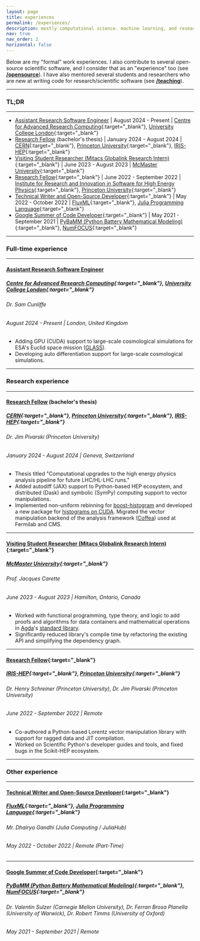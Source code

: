 ```yaml
---
layout: page
title: experiences
permalink: /experiences/
description: mostly computational science. machine learning, and research software engineering...
nav: true
nav_order: 2
horizontal: false
---
```


Below are my "formal" work experiences. I also contribute to several open-source scientific software, and I consider that as an "experience" too (see **[/opensource](/opensource)**). I have also mentored several students and researchers who are new at writing code for research/scientific software (see **[/teaching](/teaching)**).

---

### TL;DR

---

- [Assistant Research Software Engineer](https://profiles.ucl.ac.uk/99635-saransh-chopra) \| August 2024 - Present \| [Centre for Advanced Research Computing](https://www.ucl.ac.uk/advanced-research-computing){:target="_blank"}, [University College London](https://www.ucl.ac.uk){:target="_blank"}
- [Research Fellow](https://iris-hep.org/about/team) (bachelor's thesis) \| January 2024 - August 2024 \| [CERN](https://home.cern){:target="_blank"}, [Princeton University](https://www.princeton.edu){:target="_blank"}, [IRIS-HEP](https://researchcomputing.princeton.edu/research/iris-hep-software-institute){:target="_blank"}
- [Visiting Student Researcher (Mitacs Globalink Research Intern)](https://www.mitacs.ca/en/programs/globalink/globalink-research-internship){:target="_blank"} \| June 2023 - August 2023 \| [McMaster University](https://www.mcmaster.ca){:target="_blank"}
- [Research Fellow](https://iris-hep.org/fellows/Saransh-cpp.html){:target="_blank"} \| June 2022 - September 2022 \| [Institute for Research and Innovation in Software for High Energy Physics](https://researchcomputing.princeton.edu/research/iris-hep-software-institute){:target="_blank"}, [Princeton University](https://www.princeton.edu){:target="_blank"}
- [Technical Writer and Open-Source Developer](https://julialang.org/jsoc/){:target="_blank"} \| May 2022 - October 2022 \| [FluxML](https://fluxml.ai){:target="_blank"}, [Julia Programming Language](https://julialang.org){:target="_blank"}
- [Google Summer of Code Developer](https://summerofcode.withgoogle.com){:target="_blank"} \| May 2021 - September 2021 \| [PyBaMM (Python Battery Mathematical Modeling)](https://pybamm.org){:target="_blank"}, [NumFOCUS](https://numfocus.org){:target="_blank"}

---
### Full-time experience
---

#### [Assistant Research Software Engineer](https://profiles.ucl.ac.uk/99635-saransh-chopra)
##### [Centre for Advanced Research Computing](https://www.ucl.ac.uk/advanced-research-computing){:target="_blank"}, [University College London](https://www.ucl.ac.uk){:target="_blank"}
###### Dr. Sam Cunliffe
###### August 2024 - Present | London, United Kingdom
- Adding GPU (CUDA) support to large-scale cosmological simulations for ESA's Euclid space mission ([GLASS](https://glass.readthedocs.io/stable/)).
- Developing auto differentiation support for large-scale cosmological simulations.

---
### Research experience
---

#### [Research Fellow](https://iris-hep.org/about/team) (bachelor's thesis)
##### [CERN](https://home.cern){:target="_blank"}, [Princeton University](https://www.princeton.edu){:target="_blank"}, [IRIS-HEP](https://researchcomputing.princeton.edu/research/iris-hep-software-institute){:target="_blank"}
###### Dr. Jim Pivarski (Princeton University)
###### January 2024 - August 2024 | Geneva, Switzerland

- Thesis titled "Computational upgrades to the high energy physics analysis pipeline for future LHC/HL-LHC runs."
- Added autodiff (JAX) support to Python-based HEP ecosystem, and distributed (Dask) and symbolic (SymPy) computing support to vector manipulations.
- Implemented non-uniform rebinning for [boost-histogram](https://boost-histogram.readthedocs.io/en/latest/) and developed a new package for [histograms on CUDA](https://cuda-histogram.readthedocs.io/en/latest/).
Migrated the vector manipulation backend of the analysis framework ([Coffea](https://github.com/CoffeaTeam/coffea)) used at Fermilab and CMS.

---

#### [Visiting Student Researcher (Mitacs Globalink Research Intern)](https://www.mitacs.ca/en/programs/globalink/globalink-research-internship){:target="_blank"}
##### [McMaster University](https://www.mcmaster.ca){:target="_blank"}
###### Prof. Jacques Carette
###### June 2023 - August 2023 | Hamilton, Ontario, Canada

- Worked with functional programming, type theory, and logic to add proofs and algorithms for data containers and mathematical operations in [Agda](https://wiki.portal.chalmers.se/agda/pmwiki.php)'s [standard library](https://github.com/agda/agda-stdlib).
- Significantly reduced library's compile time by refactoring the existing API and simplifying the dependency graph.

---

#### [Research Fellow](https://iris-hep.org/fellows/Saransh-cpp.html){:target="_blank"}
##### [IRIS-HEP](https://researchcomputing.princeton.edu/research/iris-hep-software-institute){:target="_blank"}, [Princeton University](https://www.princeton.edu){:target="_blank"}
###### Dr. Henry Schreiner (Princeton University), Dr. Jim Pivarski (Princeton University)
###### June 2022 - September 2022 | Remote

<!-- - Work: -->
- Co-authored a Python-based Lorentz vector manipulation library with support for ragged data and JIT compilation.
- Worked on Scientific Python's developer guides and tools, and fixed bugs in the Scikit-HEP ecosystem.

<!-- - Impact:
  - Vector has **50+ GitHub stars** and **210,000+ installs**.
  - The releases are currently being used by researchers at **CERN**, **Princeton University**, **IRIS-HEP** and **other research institutes**. -->

<!-- - Positions of responsibility, volunteering, talks:
  - Joined vector's GitHub repository and Conda Feedstock as a maintainer.
  - Presented my work and vector at **21st International Workshop on Advanced Computing and Analysis Techniques in Physics Research**, **5th International Workshop on Python in High Energy Physics**, and multiple **IRIS-HEP**, **Princeton Research Computing** meetups (see **[/talks](/talks){:target="_blank"}**).
  - Invited to join **PyHEP 2023.dev** (first PyHEP developers meetup) at Princeton, but won't be able to make it 😢
  - I still maintain/contribute to vector! -->

---

### Other experience
---
#### [Technical Writer and Open-Source Developer](https://julialang.org/jsoc/){:target="_blank"}
##### [FluxML](https://fluxml.ai){:target="_blank"}, [Julia Programming Language](https://julialang.org){:target="_blank"}
###### Mr. Dhairya Gandhi (Julia Computing / JuliaHub)
###### May 2022 - October 2022 | Remote (Part-Time)

<!-- - Work: -->
<!-- - Developed the documentation + packaging infrastructure and fixed bugs in FluxML, an ML and DL ecosystem that provides lightweight abstractions on top of Julia’s native GPU and AD support.
- Wrote original Machine Learning/Deep Learning tutorials, documentation and API references for FluxML's ecosystem. -->

<!-- - Impact:
  - FluxML is Julia's primary ML and DL ecosystem with hundreds of thousands of downloads.
  - Flux.jl alone has **4000+ GitHub stars** and **110,000+ installs** (Julia-n ecosystems are not concentrated in a single library - for instance, there is a separate package under FluxML just for one-hot encoding - OneHotArrays.jl).
  - The documentation, infrastructue, and bug fixes impacted ML and DL researchers all around the world, including institutions and companies (MIT, AMD, UCL, CMU, and so on). -->

<!-- - Recognition, talks, and more:
  - Joined FluxML's GitHub organisation.
  - Will be presenting my work at **JuliaCon 2023** (see **[/talks](/talks){:target="_blank"}**).
  - My work was shared on FluxML's and JuliaLang's official **[Twitter](https://twitter.com/FluxML/status/1589255265559396352)** and **[LinkedIn](https://www.linkedin.com/feed/update/urn:li:activity:6995034692412456960/)** accounts.
  - I still contribute to FluxML! -->

---

#### [Google Summer of Code Developer](https://summerofcode.withgoogle.com){:target="_blank"}
##### [PyBaMM (Python Battery Mathematical Modeling)](https://pybamm.org){:target="_blank"}, [NumFOCUS](https://numfocus.org){:target="_blank"}
###### Dr. Valentin Sulzer (Carnegie Mellon University), Dr. Ferran Brosa Planella (University of Warwick), Dr. Robert Timms (University of Oxford)
###### May 2021 - September 2021 | Remote

<!-- - Work: -->
<!-- - Built a novel Twitter Bot ([BattBot](https://github.com/pybamm-team/BattBot)) capable of automatically constructing Mathematical Simulations of Batteries.
- Developed new API, fixed bugs, and created new documentation for the PyBaMM ecosystem.
- Developed the build and packaging infrastructures for the PyBaMM ecosystem and the upstream packages. -->

<!-- - Impact:
  - PyBaMM is a collaboration between multiple academic institutes with **550+ GitHub stars** and **300,000+ installs**.
  - My work impacted battery researchers worldwide as PyBaMM is the most adopted Python framework for Modeling of Batteries.
  - BattBot gained a lot of traction on Twitter and GitHub. -->

<!-- - Positions of responsibility, volunteering, talks:
  - I regularly supervise PyBaMM's GSoC projects.
  - Joined PyBaMM's GitHub organisation as a maintainer.
  - Presented my work at [PyBaMM's first training workshop](https://www.pybamm.org/training) and GSoC showcase.
  - Invited to join [PyBaMM's steering council](https://github.com/pybamm-team/PyBaMM/wiki/Governance#current-steering-council) (associated with NumFOCUS).
  - Joined [liionpack](https://github.com/pybamm-team/liionpack) as a core-developer.
  - I still maintain PyBaMM, liionpack, and BattBot! -->
